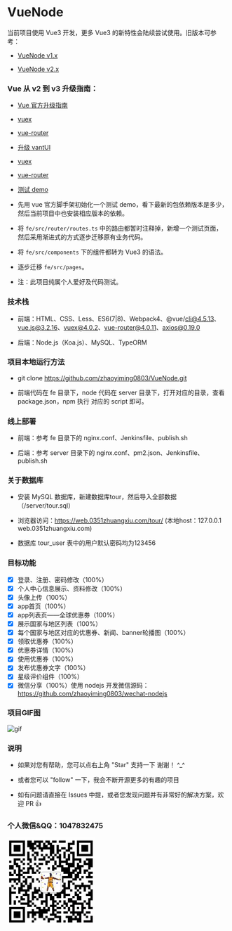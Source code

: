 # VueNode

当前项目使用 Vue3 开发，更多 Vue3 的新特性会陆续尝试使用。旧版本可参考：

- [VueNode v1.x](https://github.com/zhaoyiming0803/VueNode/tree/v1.0)

- [VueNode v2.x](https://github.com/zhaoyiming0803/VueNode/tree/v2.2.2)

### Vue 从 v2 到 v3 升级指南：

- [Vue 官方升级指南](https://v3.cn.vuejs.org/guide/migration/introduction.html)

- [vuex](https://next.vuex.vuejs.org/guide/)

- [vue-router](https://next.router.vuejs.org/installation.html)

- [升级 vantUI](https://vant-contrib.gitee.io/vant/v3/#/zh-CN/migrate-from-v2)

- [vuex](https://next.vuex.vuejs.org/guide/)

- [vue-router](https://next.router.vuejs.org/installation.html)

- [测试 demo](https://github.com/zhaoyiming0803/vue3-webpack-demo)

- 先用 vue 官方脚手架初始化一个测试 demo，看下最新的包依赖版本是多少，然后当前项目中也安装相应版本的依赖。

- 将 `fe/src/router/routes.ts` 中的路由都暂时注释掉，新增一个测试页面，然后采用渐进式的方式逐步迁移原有业务代码。

- 将 `fe/src/components` 下的组件都转为 Vue3 的语法。

- 逐步迁移 `fe/src/pages`。

- 注：此项目纯属个人爱好及代码测试。

### 技术栈

- 前端：HTML、CSS、Less、ES6(7|8)、Webpack4、@vue/cli@4.5.13、vue.js@3.2.16、vuex@4.0.2、vue-router@4.0.11、axios@0.19.0

- 后端：Node.js（Koa.js）、MySQL、TypeORM

### 项目本地运行方法

 - git clone https://github.com/zhaoyiming0803/VueNode.git

 - 前端代码在 fe 目录下，node 代码在 server 目录下，打开对应的目录，查看 package.json，npm 执行 对应的 script 即可。

### 线上部署

- 前端：参考 fe 目录下的 nginx.conf、Jenkinsfile、publish.sh

- 后端：参考 server 目录下的 nginx.conf、pm2.json、Jenkinsfile、publish.sh

### 关于数据库

 - 安装 MySQL 数据库，新建数据库tour，然后导入全部数据（/server/tour.sql）

 - 浏览器访问：https://web.0351zhuangxiu.com/tour/ (本地host：127.0.0.1 web.0351zhuangxiu.com)

 - 数据库 tour_user 表中的用户默认密码均为123456

### 目标功能

- [x] 登录、注册、密码修改（100%）
- [x] 个人中心信息展示、资料修改（100%）
- [x] 头像上传（100%）
- [x] app首页（100%）
- [x] app列表页——全球优惠券（100%）
- [x] 展示国家与地区列表（100%）
- [x] 每个国家与地区对应的优惠券、新闻、banner轮播图（100%）
- [x] 领取优惠券（100%）
- [x] 优惠券详情（100%）
- [x] 使用优惠券（100%）
- [x] 发布优惠券文字（100%）
- [x] 星级评价组件（100%）
- [x] 微信分享（100%）使用 nodejs 开发微信源码：https://github.com/zhaoyiming0803/wechat-nodejs

### 项目GIF图

![gif](https://github.com/zhaoyiming0803/VueNode/blob/v1.0/project.gif?raw=true)

### 说明

- 如果对您有帮助，您可以点右上角 "Star" 支持一下 谢谢！ ^_^

- 或者您可以 "follow" 一下，我会不断开源更多的有趣的项目

- 如有问题请直接在 Issues 中提，或者您发现问题并有非常好的解决方案，欢迎 PR 👍

### 个人微信&QQ：1047832475
<img src="https://github.com/zhaoyiming0803/zhaoyiming0803/raw/master/wechat.jpeg" width="200" height="200">
